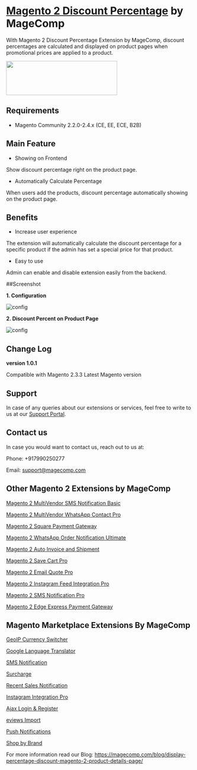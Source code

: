 # [Magento 2 Discount Percentage](https://magecomp.com/magento-2-discount-percentage.html) by MageComp

With Magento 2 Discount Percentage Extension by MageComp, discount percentages are calculated and displayed on product pages when promotional prices are applied to a product.

<a href="https://magecomp.com/magento-2-discount-percentage.html"><img width="300" height="92" src="https://magecomp.com/media/button.webp"></a>

## Requirements
* Magento Community 2.2.0-2.4.x (CE, EE, ECE, B2B)

## Main Feature

* Showing on Frontend

Show discount percentage right on the product page. 

* Automatically Calculate Percentage

When users add the products, discount percentage automatically showing on the product page. 

## Benefits

* Increase user experience

The extension will automatically calculate the discount percentage for a specific product if the admin has set a special price for that product.

* Easy to use

Admin can enable and disable extension easily from the backend. 

##Screenshot

**1. Configuration**

![config](https://magecomp.com/media/catalog/product/cache/19b10369fecc27f1a40729d1b5b60dea/1/_/1_configuration_12_37.webp)

**2. Discount Percent on Product Page**

![config](https://magecomp.com/media/catalog/product/cache/19b10369fecc27f1a40729d1b5b60dea/2/_/2_discount_percentage_on_product_page_1.webp)

## Change Log

**version 1.0.1**

Compatible with Magento 2.3.3 Latest Magento version

## Support

In case of any queries about our extensions or services, feel free to write to us at our [Support Portal](https://magecomp.com/support/).

## Contact us

In case you would want to contact us, reach out to us at:

Phone: +917990250277

Email: [support@magecomp.com](mailto:support@magecomp.com)

## Other Magento 2 Extensions by MageComp

[Magento 2 MultiVendor SMS Notification Basic](https://magecomp.com/magento-2-multivendor-sms-notification-basic.html)

[Magento 2 MultiVendor WhatsApp Contact Pro](https://magecomp.com/magento-2-multivendor-whatsapp-contact-pro.html)

[Magento 2 Square Payment Gateway](https://magecomp.com/magento-2-square-payment-gateway.html)

[Magento 2 WhatsApp Order Notification Ultimate](https://magecomp.com/magento-2-whatsapp-order-notification-ultimate.html)

[Magento 2 Auto Invoice and Shipment](https://magecomp.com/magento-2-auto-invoice-and-shipment.html)

[Magento 2 Save Cart Pro](https://magecomp.com/magento-2-save-cart-pro.html)

[Magento 2 Email Quote Pro](https://magecomp.com/magento-2-email-quote-pro.html)

[Magento 2 Instagram Feed Integration Pro](https://magecomp.com/magento-2-instagram-feed-integration-pro.html)

[Magento 2 SMS Notification Pro](https://magecomp.com/magento-2-sms-notification-pro.html)

[Magento 2 Edge Express Payment Gateway](https://magecomp.com/magento-2-edge-express-payment-gateway.html)

## Magento Marketplace Extensions By MageComp

[GeoIP Currency Switcher](https://marketplace.magento.com/magecomp-module-geocurrencystore.html)

[Google Language Translator](https://marketplace.magento.com/magecomp-module-googlelangtranslator.html)

[SMS Notification](https://marketplace.magento.com/magecomp-module-sms.html)

[Surcharge](https://marketplace.magento.com/magecomp-module-surcharge.html)

[Recent Sales Notification](https://marketplace.magento.com/magecomp-module-recentsalesnotification.html)

[Instagram Integration Pro](https://marketplace.magento.com/magecomp-instapro.html)

[Ajax Login & Register](https://marketplace.magento.com/magecomp-magento-2-ajax-login-register.html)

[eviews Import](https://marketplace.magento.com/magecomp-module-reviewimport.html)

[Push Notifications](https://marketplace.magento.com/magecomp-magento-2-push-notifications.html)

[Shop by Brand](https://marketplace.magento.com/magecomp-magento-2-shop-by-brand.html)

For more information read our Blog: https://magecomp.com/blog/display-percentage-discount-magento-2-product-details-page/
